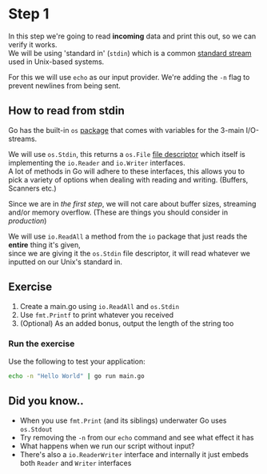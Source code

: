# Step 1

In this step we're going to read __incoming__ data and print this out, so we can verify it works.  
We will be using 'standard in' (`stdin`) which is a common [standard stream](https://en.wikipedia.org/wiki/Standard_streams) 
used in Unix-based systems.

For this we will use `echo` as our input provider. We're adding the `-n` flag to prevent newlines from being sent.

## How to read from stdin

Go has the built-in `os` [package](https://pkg.go.dev/os) that comes with variables for the 3-main I/O-streams.

We will use `os.Stdin`, this returns a `os.File` [file descriptor](https://en.wikipedia.org/wiki/File_descriptor) which
itself is implementing the `io.Reader` and `io.Writer` interfaces.   
A lot of methods in Go will adhere to these interfaces,
this allows you to pick a variety of options when dealing with reading and writing. (Buffers, Scanners etc.)

Since we are in _the first step_, we will not care about buffer sizes, streaming and/or memory overflow.
(These are things you should consider in _production_)

We will use `io.ReadAll` a method from the `io` package that just reads the __entire__ thing it's given,   
since we are giving it the `os.Stdin` file descriptor, it will read whatever we inputted on our Unix's standard in.

## Exercise

1. Create a main.go using `io.ReadAll` and `os.Stdin`
2. Use `fmt.Printf` to print whatever you received 
3. (Optional) As an added bonus, output the length of the string too

### Run the exercise

Use the following to test your application:
```bash
echo -n "Hello World" | go run main.go
```

## Did you know..

- When you use `fmt.Print` (and its siblings) underwater Go uses `os.Stdout`
- Try removing the `-n` from our `echo` command and see what effect it has
- What happens when we run our script without input?
- There's also a `io.ReaderWriter` interface and internally it just embeds both `Reader` and `Writer` interfaces